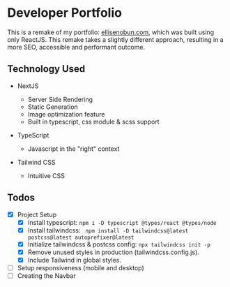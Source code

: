 # Developer Portfolio
This is a remake of my portfolio: [ellisenobun.com](https://www.ellisenobun.com), 
which was built using only ReactJS. This remake takes a 
slightly different approach, resulting in a more SEO, 
accessible and performant outcome.

## Technology Used
- NextJS
  - Server Side Rendering
  - Static Generation
  - Image optimization feature
  - Built in typescript, css module & scss support
    

- TypeScript
  - Javascript in the "right" context
    

- Tailwind CSS
  - Intuitive CSS

## Todos 
- [x] Project Setup
    - [x] Install typescript: `npm i -D typescript @types/react @types/node`
    - [x] Install tailwindcss: ` npm install -D tailwindcss@latest postcss@latest autoprefixer@latest`
    - [x] Initialize tailwindcss & postcss config: `npx tailwindcss init -p`
    - [x] Remove unused styles in production (tailwindcss.config.js).
    - [x] Include Tailwind in global styles.
- [ ] Setup responsiveness (mobile and desktop)
- [ ] Creating the Navbar
